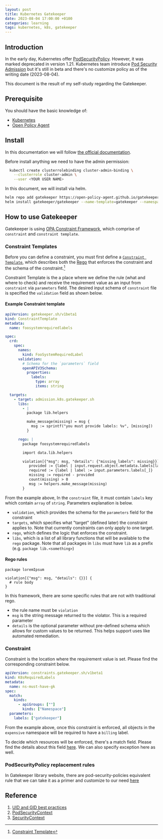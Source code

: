 ```yaml
---
layout: post
title: Kubernetes Gatekeeper
date: 2023-08-04 17:00:00 +0100
categories: learning
tags: kubernetes, k8s, gatekeeper
---
```


## Introduction

In the early day, Kubernetes offer [PodSecurityPolicy](https://kubernetes.io/docs/concepts/security/pod-security-policy/). However, it was marked deprecated in version 1.21. Kubernetes team introduce [Pod Security Admission](https://kubernetes.io/docs/concepts/security/pod-security-admission/) but it's still in beta and there's no customize policy as of the writing date (2023-08-04).

This document is the result of my self-study regarding the Gatekeeper.

## Prerequisite

You should have the basic knowledge of:

- [Kubernetes](https://kubernetes.io/docs/tutorials/)
- [Open Policy Agent](https://www.openpolicyagent.org/docs/latest/)

## Install

In this documentation we will follow [the official documentation](https://open-policy-agent.github.io/gatekeeper/website/docs/install).

Before install anything we need to have the admin permission:

```bash
  kubectl create clusterrolebinding cluster-admin-binding \
    --clusterrole cluster-admin \
    --user <YOUR USER NAME>
```

In this document, we will install via helm.

```bash
helm repo add gatekeeper https://open-policy-agent.github.io/gatekeeper/charts
helm install gatekeeper/gatekeeper --name-template=gatekeeper --namespace gatekeeper-system --create-namespace
```

## How to use Gatekeeper

Gatekeeper is using [OPA Constraint Framework](https://github.com/open-policy-agent/frameworks/tree/master/constraint), which comprise of `constraint` and `constraint template`.

### Constraint Templates

Before you can define a constraint, you must first define a
[`Constraint Template`](https://open-policy-agent.github.io/gatekeeper/website/docs/constrainttemplates),
which describes both the [Rego](https://www.openpolicyagent.org/docs/latest/#rego)
that enforces the constraint and the schema of the constraint.[^1]

Constraint Template is the a place where we define the rule (what and where to check) and receive the requirement value as an input from `constraint` via `parameters` field. The desired input schema of `constraint` file is specified the `validation` field as shown below.

#### Example Constraint template

```yaml
apiVersion: gatekeeper.sh/v1beta1
kind: ConstraintTemplate
metadata:
  name: foosystemrequiredlabels

spec:
  crd:
    spec:
      names:
        kind: FooSystemRequiredLabel
      validation:
        # Schema for the `parameters` field
        openAPIV3Schema:
          properties:
            labels:
              type: array
              items: string

  targets:
    - target: admission.k8s.gatekeeper.sh
      libs:
        - |
          package lib.helpers

          make_message(missing) = msg {
            msg := sprintf("you must provide labels: %v", [missing])
          }

      rego: |
        package foosystemrequiredlabels

        import data.lib.helpers

        violation[{"msg": msg, "details": {"missing_labels": missing}}] {
           provided := {label | input.request.object.metadata.labels[label]}
           required := {label | label := input.parameters.labels[_]}
           missing := required - provided
           count(missing) > 0
           msg := helpers.make_message(missing)
        }
```

From the example above, In the `constraint` file, it must contain `labels` key which contain `array` of `string`. Parameters explanation is below.

- `validation`, which provides the schema for the `parameters` field for the constraint
- `targets`, which specifies what "target" (defined later) the constraint applies to.
Note that currently constraints can only apply to one target.
- `rego`, which defines the logic that enforces the constraint.
- `libs`, which is a list of all library functions that will be available to the `rego` package.
Note that all packages in `libs` must have `lib` as a prefix (e.g. `package lib.<something>`)

#### Rego rules

```rego
package loremIpsum

violation[{"msg": msg, "details": {}}] {
  # rule body
}
```

In this framework, there are some specific rules that are not with traditional rego.

- the rule name must be `violation`
- `msg` is the string message returned to the violator. This is a required parameter
- `details` is the optional parameter without pre-defined schema which allows
for custom values to be returned. This helps support uses like automated remediation.

### Constraint

Constraint is the location where the requirement value is set.
Please find the corresponding constraint below.

```yaml
apiVersion: constraints.gatekeeper.sh/v1beta1
kind: K8sRequiredLabels
metadata:
  name: ns-must-have-gk
spec:
  match:
    kinds:
      - apiGroups: [""]
        kinds: ["Namespace"]
  parameters:
    labels: ["gatekeeper"]
```

From the example above, once this constraint is enforced,
all objects in the `expensive` namespace will be required to have a `billing` label.

To decide which resources will be enforced, there's a match field.
Please find the details about this field
[here](https://open-policy-agent.github.io/gatekeeper/website/docs/howto/#the-match-field).
We can also specify exception here as well.

### PodSecurityPolicy replacement rules

In Gatekeeper library website, there are pod-security-policies equivalent rule that we can take it as a primer and customize to our need [here](https://open-policy-agent.github.io/gatekeeper-library/website/pspintro)

## Reference

1. [UID and GID best practices](https://www.redhat.com/sysadmin/user-account-gid-uid)
2. [PodSecurityContext](https://kubernetes.io/docs/reference/generated/kubernetes-api/v1.27/#podsecuritycontext-v1-core)
3. [SecurityContext](https://kubernetes.io/docs/reference/generated/kubernetes-api/v1.27/#securitycontext-v1-core)


[^1]: [Constraint Template](https://open-policy-agent.github.io/gatekeeper/website/docs/howto#constraint-templates)
